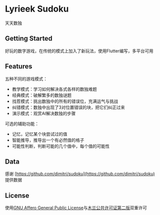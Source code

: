 # Lyrieek Sudoku

天天数独

## Getting Started

好玩的数字游戏，在传统的模式上加入了新玩法，使用Flutter编写，多平台可用

## Features

五种不同的游戏模式：

- 教学模式：学习如何解决各式各样的数独难题
- 经典模式：破解繁多的数独谜题
- 找茬模式：挑出数独中的所有的错误位，充满运气与挑战
- 纠错模式：数独中出现了3对位置错误的块，把它们纠正过来
- 演示模式：观赏AI解决数独的步骤

可选的辅助功能：

- 记忆，记忆某个块尝试过的值
- 智能推导，推导出一个有必然值的格子
- 可能性判断，判断可能的几个值中，每个值的可能性

## Data

感谢 [https://github.com/dimitri/sudoku](https://github.com/dimitri/sudoku)
提供数据

## License

使用[GNU Affero General Public License](https://www.gnu.org/licenses/agpl-3.0.en.html)与[木兰公共许可证第二版](http://license.coscl.org.cn/MulanPubL-2.0)双重许可
